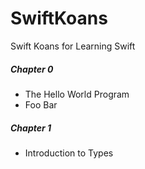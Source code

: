# SwiftKoans
Swift Koans for Learning Swift

##### Chapter 0
- The Hello World Program
- Foo Bar

##### Chapter 1
- Introduction to Types
